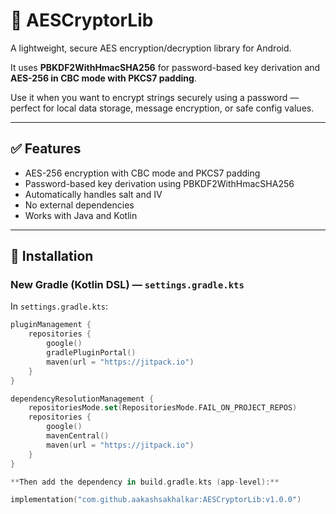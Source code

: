 # 🔐 AESCryptorLib

A lightweight, secure AES encryption/decryption library for Android.

It uses **PBKDF2WithHmacSHA256** for password-based key derivation and **AES-256 in CBC mode with PKCS7 padding**.

Use it when you want to encrypt strings securely using a password — perfect for local data storage, message encryption, or safe config values.

---

## ✅ Features

- AES-256 encryption with CBC mode and PKCS7 padding  
- Password-based key derivation using PBKDF2WithHmacSHA256  
- Automatically handles salt and IV  
- No external dependencies  
- Works with Java and Kotlin  

---

## 🔧 Installation

### New Gradle (Kotlin DSL) — `settings.gradle.kts`

In `settings.gradle.kts`:

```kotlin
pluginManagement {
    repositories {
        google()
        gradlePluginPortal()
        maven(url = "https://jitpack.io")
    }
}

dependencyResolutionManagement {
    repositoriesMode.set(RepositoriesMode.FAIL_ON_PROJECT_REPOS)
    repositories {
        google()
        mavenCentral()
        maven(url = "https://jitpack.io")
    }
}

**Then add the dependency in build.gradle.kts (app-level):**

implementation("com.github.aakashsakhalkar:AESCryptorLib:v1.0.0")

